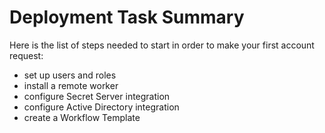 ﻿[title]: # (Deployment Task Summary)
[tags]: # (,)
[priority]: # (1200)
# Deployment Task Summary

Here is the list of steps needed to start in order to make your first account request:

* set up users and roles
* install a remote worker
* configure Secret Server integration
* configure Active Directory integration
* create a Workflow Template